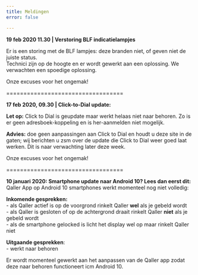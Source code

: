 ```yaml
---
title: Meldingen
error: false

---
```

**19 feb 2020 11.30 |  Verstoring BLF indicatielampjes**

Er is een storing met de BLF lampjes: deze branden niet, of geven niet de juiste status.  
Technici zijn op de hoogte en er wordt gewerkt aan een oplossing. We verwachten een spoedige oplossing.   
  
Onze excuses voor het ongemak!

==================================

**17 feb 2020, 09.30 | Click-to-Dial update:**

**Let op:** Click to Dial is geupdate maar werkt helaas niet naar behoren. Zo is er geen adresboek-koppeling en is her-aanmelden niet mogelijk.

**Advies:** doe geen aanpassingen aan Click to Dial en houdt u deze site in de gaten; wij berichten u zsm over de update die Click to Dial weer goed laat werken. Dit is naar verwachting later deze week.

Onze excuses voor het ongemak!

==================================

**10 januari 2020: Smartphone update naar Android 10? Lees dan eerst dit:**  
Qaller App op Android 10 smartphones werkt momenteel nog niet volledig:

**Inkomende gesprekken:**  
\- als Qaller actief is op de voorgrond rinkelt Qaller **wel** als je gebeld wordt  
\- als Qaller is gesloten of op de achtergrond draait rinkelt Qaller **niet** als je gebeld wordt  
\- als de smartphone gelocked is licht het display wel op maar rinkelt Qaller niet

**Uitgaande gesprekken**:  
\- werkt naar behoren

Er wordt momenteel gewerkt aan het aanpassen van de Qaller app zodat deze naar behoren functioneert icm Android 10.
